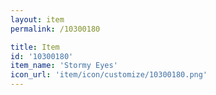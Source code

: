 ```yaml
---
layout: item
permalink: /10300180

title: Item
id: '10300180'
item_name: 'Stormy Eyes'
icon_url: 'item/icon/customize/10300180.png'
---
```

